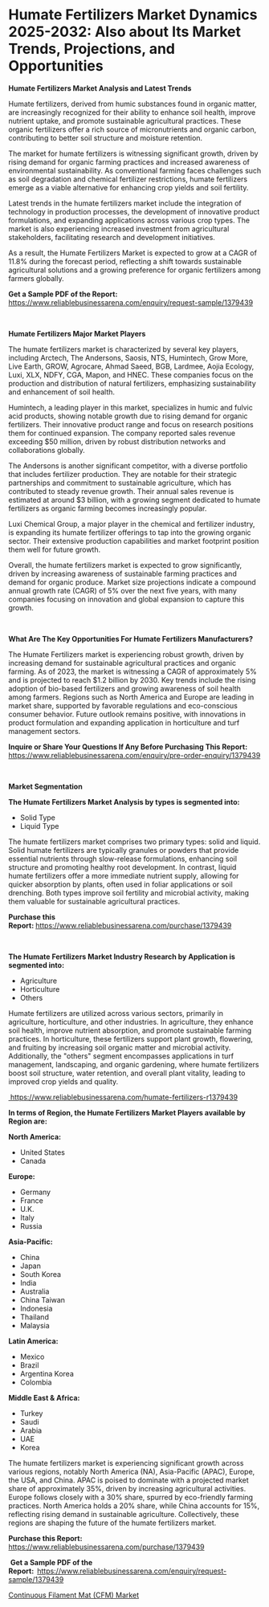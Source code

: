 <p><h1>Humate Fertilizers Market Dynamics 2025-2032: Also about Its Market Trends, Projections, and Opportunities</h1></p><p><strong>Humate Fertilizers Market Analysis and Latest Trends</strong></p>
<p><p>Humate fertilizers, derived from humic substances found in organic matter, are increasingly recognized for their ability to enhance soil health, improve nutrient uptake, and promote sustainable agricultural practices. These organic fertilizers offer a rich source of micronutrients and organic carbon, contributing to better soil structure and moisture retention. </p><p>The market for humate fertilizers is witnessing significant growth, driven by rising demand for organic farming practices and increased awareness of environmental sustainability. As conventional farming faces challenges such as soil degradation and chemical fertilizer restrictions, humate fertilizers emerge as a viable alternative for enhancing crop yields and soil fertility.</p><p>Latest trends in the humate fertilizers market include the integration of technology in production processes, the development of innovative product formulations, and expanding applications across various crop types. The market is also experiencing increased investment from agricultural stakeholders, facilitating research and development initiatives. </p><p>As a result, the Humate Fertilizers Market is expected to grow at a CAGR of 11.8% during the forecast period, reflecting a shift towards sustainable agricultural solutions and a growing preference for organic fertilizers among farmers globally.</p></p>
<p><strong>Get a Sample PDF of the Report:&nbsp;</strong> <a href="https://www.reliablebusinessarena.com/enquiry/request-sample/1379439?utm_campaign=2187&utm_medium=2&utm_source=Github&utm_content=ia&utm_term=03042025&utm_id=humate-fertilizers">https://www.reliablebusinessarena.com/enquiry/request-sample/1379439</a></p>
<p>&nbsp;</p>
<p><strong>Humate Fertilizers Major Market Players</strong></p>
<p><p>The humate fertilizers market is characterized by several key players, including Arctech, The Andersons, Saosis, NTS, Humintech, Grow More, Live Earth, GROW, Agrocare, Ahmad Saeed, BGB, Lardmee, Aojia Ecology, Luxi, XLX, NDFY, CGA, Mapon, and HNEC. These companies focus on the production and distribution of natural fertilizers, emphasizing sustainability and enhancement of soil health.</p><p>Humintech, a leading player in this market, specializes in humic and fulvic acid products, showing notable growth due to rising demand for organic fertilizers. Their innovative product range and focus on research positions them for continued expansion. The company reported sales revenue exceeding $50 million, driven by robust distribution networks and collaborations globally.</p><p>The Andersons is another significant competitor, with a diverse portfolio that includes fertilizer production. They are notable for their strategic partnerships and commitment to sustainable agriculture, which has contributed to steady revenue growth. Their annual sales revenue is estimated at around $3 billion, with a growing segment dedicated to humate fertilizers as organic farming becomes increasingly popular.</p><p>Luxi Chemical Group, a major player in the chemical and fertilizer industry, is expanding its humate fertilizer offerings to tap into the growing organic sector. Their extensive production capabilities and market footprint position them well for future growth.</p><p>Overall, the humate fertilizers market is expected to grow significantly, driven by increasing awareness of sustainable farming practices and demand for organic produce. Market size projections indicate a compound annual growth rate (CAGR) of 5% over the next five years, with many companies focusing on innovation and global expansion to capture this growth.</p></p>
<p>&nbsp;</p>
<p><strong>What Are The Key Opportunities For Humate Fertilizers Manufacturers?</strong></p>
<p><p>The Humate Fertilizers market is experiencing robust growth, driven by increasing demand for sustainable agricultural practices and organic farming. As of 2023, the market is witnessing a CAGR of approximately 5% and is projected to reach $1.2 billion by 2030. Key trends include the rising adoption of bio-based fertilizers and growing awareness of soil health among farmers. Regions such as North America and Europe are leading in market share, supported by favorable regulations and eco-conscious consumer behavior. Future outlook remains positive, with innovations in product formulation and expanding application in horticulture and turf management sectors.</p></p>
<p><strong>Inquire or Share Your Questions If Any Before Purchasing This Report:</strong> <a href="https://www.reliablebusinessarena.com/enquiry/pre-order-enquiry/1379439?utm_campaign=2187&utm_medium=2&utm_source=Github&utm_content=ia&utm_term=03042025&utm_id=humate-fertilizers">https://www.reliablebusinessarena.com/enquiry/pre-order-enquiry/1379439</a></p>
<p>&nbsp;</p>
<p><strong>Market Segmentation</strong></p>
<p><strong>The Humate Fertilizers Market Analysis by types is segmented into:</strong></p>
<p><ul><li>Solid Type</li><li>Liquid Type</li></ul></p>
<p><p>The humate fertilizers market comprises two primary types: solid and liquid. Solid humate fertilizers are typically granules or powders that provide essential nutrients through slow-release formulations, enhancing soil structure and promoting healthy root development. In contrast, liquid humate fertilizers offer a more immediate nutrient supply, allowing for quicker absorption by plants, often used in foliar applications or soil drenching. Both types improve soil fertility and microbial activity, making them valuable for sustainable agricultural practices.</p></p>
<p><strong>Purchase this Report:&nbsp;</strong><a href="https://www.reliablebusinessarena.com/purchase/1379439?utm_campaign=2187&utm_medium=2&utm_source=Github&utm_content=ia&utm_term=03042025&utm_id=humate-fertilizers">https://www.reliablebusinessarena.com/purchase/1379439</a></p>
<p>&nbsp;</p>
<p><strong>The Humate Fertilizers Market Industry Research by Application is segmented into:</strong></p>
<p><ul><li>Agriculture</li><li>Horticulture</li><li>Others</li></ul></p>
<p><p>Humate fertilizers are utilized across various sectors, primarily in agriculture, horticulture, and other industries. In agriculture, they enhance soil health, improve nutrient absorption, and promote sustainable farming practices. In horticulture, these fertilizers support plant growth, flowering, and fruiting by increasing soil organic matter and microbial activity. Additionally, the "others" segment encompasses applications in turf management, landscaping, and organic gardening, where humate fertilizers boost soil structure, water retention, and overall plant vitality, leading to improved crop yields and quality.</p></p>
<p><a href="https://www.reliablebusinessarena.com/humate-fertilizers-r1379439?utm_campaign=2187&utm_medium=2&utm_source=Github&utm_content=ia&utm_term=03042025&utm_id=humate-fertilizers">&nbsp;https://www.reliablebusinessarena.com/humate-fertilizers-r1379439</a></p>
<p><strong>In terms of Region, the Humate Fertilizers Market Players available by Region are:</strong></p>
<p>
    <p> <strong> North America: </strong>
        <ul>
            <li>United States</li>
            <li>Canada</li>
        </ul>
        </p> 
    <p> <strong> Europe: </strong>
        <ul>
            <li>Germany</li>
            <li>France</li>
            <li>U.K.</li>
            <li>Italy</li>
            <li>Russia</li>
        </ul>
        </p> 
    <p> <strong> Asia-Pacific: </strong>
        <ul>
            <li>China</li>
            <li>Japan</li>
            <li>South Korea</li>
            <li>India</li>
            <li>Australia</li>
            <li>China Taiwan</li>
            <li>Indonesia</li>
            <li>Thailand</li>
            <li>Malaysia</li>
        </ul>
        </p> 
    <p> <strong> Latin America: </strong>
        <ul>
            <li>Mexico</li>
            <li>Brazil</li>
            <li>Argentina Korea</li>
            <li>Colombia</li>
        </ul>
        </p> 
    <p> <strong> Middle East & Africa: </strong>
        <ul>
            <li>Turkey</li>
            <li>Saudi</li>
            <li>Arabia</li>
            <li>UAE</li>
            <li>Korea</li>
        </ul>
    </p>
    </p>
<p><p>The humate fertilizers market is experiencing significant growth across various regions, notably North America (NA), Asia-Pacific (APAC), Europe, the USA, and China. APAC is poised to dominate with a projected market share of approximately 35%, driven by increasing agricultural activities. Europe follows closely with a 30% share, spurred by eco-friendly farming practices. North America holds a 20% share, while China accounts for 15%, reflecting rising demand in sustainable agriculture. Collectively, these regions are shaping the future of the humate fertilizers market.</p></p>
<p><strong>Purchase this Report: </strong><a href="https://www.reliablebusinessarena.com/purchase/1379439?utm_campaign=2187&utm_medium=2&utm_source=Github&utm_content=ia&utm_term=03042025&utm_id=humate-fertilizers">https://www.reliablebusinessarena.com/purchase/1379439</a></p>
<p>&nbsp;<strong>Get a Sample PDF of the Report:&nbsp;&nbsp;</strong><a href="https://www.reliablebusinessarena.com/enquiry/request-sample/1379439?utm_campaign=2187&utm_medium=2&utm_source=Github&utm_content=ia&utm_term=03042025&utm_id=humate-fertilizers">https://www.reliablebusinessarena.com/enquiry/request-sample/1379439</a></p>
<p><strong></strong></p>
<p><p><a href="https://github.com/mauripalmi/Market-Research-Report-List-6/blob/main/continuous-filament-mat-cfm-market.md?utm_campaign=2187&utm_medium=2&utm_source=Github&utm_content=ia&utm_term=03042025&utm_id=humate-fertilizers">Continuous Filament Mat (CFM) Market</a></p></p>